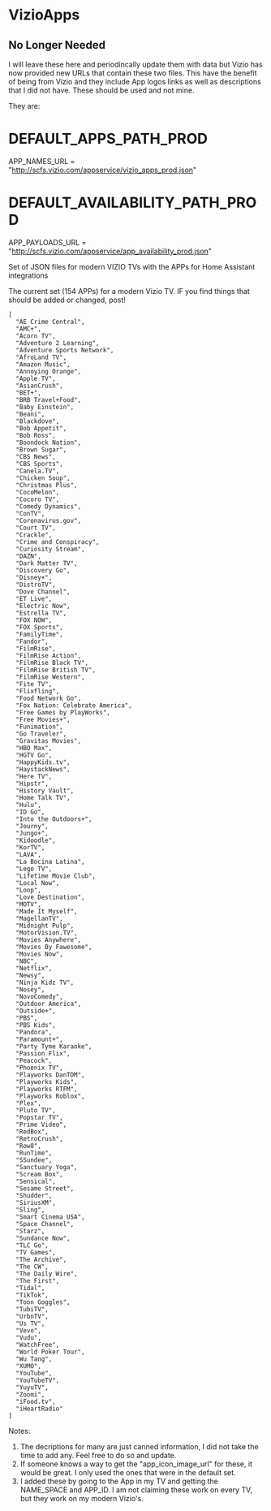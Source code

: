 # VizioApps

## No Longer Needed

I will leave these here and periodincally update them with data but Vizio has now provided new URLs that contain these two files.
This have the benefit of being from Vizio and they include App logos links as well as descriptions that I did not have.
These should be used and not mine.

They are:

# DEFAULT_APPS_PATH_PROD
APP_NAMES_URL = "http://scfs.vizio.com/appservice/vizio_apps_prod.json"
# DEFAULT_AVAILABILITY_PATH_PROD
APP_PAYLOADS_URL = "http://scfs.vizio.com/appservice/app_availability_prod.json"


Set of JSON files for modern VIZIO TVs with the APPs for Home Assistant integrations

The current set (154 APPs) for a modern Vizio TV. IF you find things that should be added or changed, post!

```
[
  "AE Crime Central",
  "AMC+",
  "Acorn TV",
  "Adventure 2 Learning",
  "Adventure Sports Network",
  "AfroLand TV",
  "Amazon Music",
  "Annoying Orange",
  "Apple TV",
  "AsianCrush",
  "BET+",
  "BRB Travel+Food",
  "Baby Einstein",
  "Beani",
  "Blackdove",
  "Bob Appetit",
  "Bob Ross",
  "Boondock Nation",
  "Brown Sugar",
  "CBS News",
  "CBS Sports",
  "Canela.TV",
  "Chicken Soup",
  "Christmas Plus",
  "CocoMelon",
  "Cocoro TV",
  "Comedy Dynamics",
  "ConTV",
  "Coronavirus.gov",
  "Court TV",
  "Crackle",
  "Crime and Conspiracy",
  "Curiosity Stream",
  "DAZN",
  "Dark Matter TV",
  "Discovery Go",
  "Disney+",
  "DistroTV",
  "Dove Channel",
  "ET Live",
  "Electric Now",
  "Estrella TV",
  "FOX NOW",
  "FOX Sports",
  "FamilyTime",
  "Fandor",
  "FilmRise",
  "FilmRise Action",
  "FilmRise Black TV",
  "FilmRise British TV",
  "FilmRise Western",
  "Fite TV",
  "Flixfling",
  "Food Network Go",
  "Fox Nation: Celebrate America",
  "Free Games by PlayWorks",
  "Free Movies+",
  "Funimation",
  "Go Traveler",
  "Gravitas Movies",
  "HBO Max",
  "HGTV Go",
  "HappyKids.tv",
  "HaystackNews",
  "Here TV",
  "Hipstr",
  "History Vault",
  "Home Talk TV",
  "Hulu",
  "ID Go",
  "Into the Outdoors+",
  "Journy",
  "Jungo+",
  "Kidoodle",
  "KorTV",
  "LAVA",
  "La Bocina Latina",
  "Lego TV",
  "Lifetime Movie Club",
  "Local Now",
  "Loop",
  "Love Destination",
  "MOTV",
  "Made It Myself",
  "MagellanTV",
  "Midnight Pulp",
  "MotorVision.TV",
  "Movies Anywhere",
  "Movies By Fawesome",
  "Movies Now",
  "NBC",
  "Netflix",
  "Newsy",
  "Ninja Kidz TV",
  "Nosey",
  "NovoComedy",
  "Outdoor America",
  "Outside+",
  "PBS",
  "PBS Kids",
  "Pandora",
  "Paramount+",
  "Party Tyme Karaoke",
  "Passion Flix",
  "Peacock",
  "Phoenix TV",
  "Playworks DanTDM",
  "Playworks Kids",
  "Playworks RTFM",
  "Playworks Roblox",
  "Plex",
  "Pluto TV",
  "Popstar TV",
  "Prime Video",
  "RedBox",
  "RetroCrush",
  "Row8",
  "RunTime",
  "SSundee",
  "Sanctuary Yoga",
  "Scream Box",
  "Sensical",
  "Sesame Street",
  "Shudder",
  "SiriusXM",
  "Sling",
  "Smart Cinema USA",
  "Space Channel",
  "Starz",
  "Sundance Now",
  "TLC Go",
  "TV Games",
  "The Archive",
  "The CW",
  "The Daily Wire",
  "The First",
  "Tidal",
  "TikTok",
  "Toon Goggles",
  "TubiTV",
  "UrbnTV",
  "Us TV",
  "Vevo",
  "Vudu",
  "WatchFree",
  "World Poker Tour",
  "Wu Tang",
  "XUMO",
  "YouTube",
  "YouTubeTV",
  "YuyuTV",
  "Zoomi",
  "iFood.tv",
  "iHeartRadio"
]
```
Notes:


1. The decriptions for many are just canned information, I did not take the time to add any. Feel free to do so and update.
2. If someone knows a way to get the "app_icon_image_url" for these, it would be great. I only used the ones that were in the default set.
3. I added these by going to the App in my TV and getting the NAME_SPACE and APP_ID. I am not claiming these work on every TV, but they work on my modern Vizio's.

